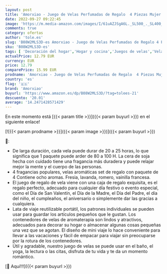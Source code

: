 ```yaml
---
layout: post
title: 'Amorxiao - Juego de Velas Perfumadas de Regalo  4 Piezas Mujer Regalos de Velas Aromaticas  4.4 oz Cera de Soja Natural Velas Aromaticas  Decoración para Baño Yoga Cumpleaños Navidad Día de San Valentín'
date: 2022-09-27 09:22:45
image: 'https://m.media-amazon.com/images/I/61uAZJSgA6L._SL500_._SL400_.jpg'
comments: true
category: ofertas
author: 'tole.es'
slug: 'B08W2MLS3D-es Amorxiao - Juego de Velas Perfumadas de Regalo 4 Piezas...'
sku: 'B08W2MLS3D-es'
tags: [ 'Decoración del hogar','Hogar y cocina','Juegos de velas','Velas','Velas y candelabros','amorxiao','navidad','🇪🇸', ]
actualPrice: 12.79 EUR
currency: EUR
price: 12.79
comparePrice: 15.99 EUR
prodname: 'Amorxiao - Juego de Velas Perfumadas de Regalo  4 Piezas Mujer Regalos de Velas Aromaticas  4.4 oz Cera de Soja Natural Velas Aromaticas  Decoración para Baño Yoga Cumpleaños Navidad Día de San Valentín'
country: 'es'
flag: '🇪🇸'
brand: 'Amorxiao'
buyurl: 'https://www.amazon.es/dp/B08W2MLS3D/?tag=tolees-21'
descuento: '20.01'
average: '14.2471428571429'
---
```


En este momento está [{{< param title >}}]({{< param buyurl >}}) en el siguiente enlace!

[![{{< param prodname >}}]({{< param image >}})]({{< param buyurl >}})

🔎:

- De larga duración, cada vela puede durar de 20 a 25 horas, lo que significa que 1 paquete puede arder de 80 a 100 H. La cera de soja hecha con cuidado tiene una fragancia más duradera y puede relajar mejor la mente y el cuerpo de las personas.
- 4 fragancias populares, velas aromáticas set de regalo con paquete de 4 Contiene ocho aromas. Fresia, lavanda, romero, vainilla francesa.
- El juego de regalo de vela viene con una caja de regalo exquisita, es el regalo perfecto, adecuado para cualquier día festivo o evento especial, como el Día de San Valentín, el Día de la Madre, el Día del Padre, el día del niño, el cumpleaños, el aniversario o simplemente dar las gracias a cualquiera.
- Lata de viaje reutilizable portátil, los patrones individuales se pueden usar para guardar los artículos pequeños que le gustan. Los contenedores de velas de aromaterapia son lindos y atractivos, adecuados para decorar su hogar o almacenar algunas cosas pequeñas una vez que se agotan. El diseño de mini viaje lo hace conveniente para llevar a las vacaciones y fácil de empacar para viajar sin preocuparse por la rotura de los contenedores.
- Útil y agradable, nuestro juego de velas se puede usar en el baño, el yoga, la lectura o las citas, disfruta de tu vida y te da un momento romántico.

[🛒 Aquí!!!]({{< param buyurl >}})
